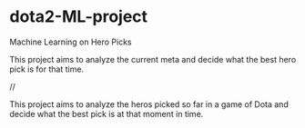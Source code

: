 # dota2-ML-project
Machine Learning on Hero Picks

This project aims to analyze the current meta and decide what the best hero pick is for that time.

//

This project aims to analyze the heros picked so far in a game of Dota and decide what the best pick is at that moment in time.

